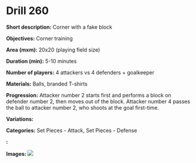 # Drill 260

**Short description:**
Corner with a fake block

**Objectives:**
Corner training

**Area (mxm):**
20x20 (playing field size)

**Duration (min):**
5-10 minutes

**Number of players:**
4 attackers vs 4 defenders + goalkeeper

**Materials:**
Balls, branded T-shirts

**Progression:**
Attacker number 2 starts first and performs a block on defender number 2, then moves out of the block. Attacker number 4 passes the ball to attacker number 2, who shoots at the goal first-time.

**Variations:**


**Categories:**
Set Pieces - Attack, Set Pieces - Defense

**:**


**Images:**
![](https://www.coachingfutsal.com/\images\73969957969f761b0f03fe0b4e074edc75a2973a3efe6dfc1f74fe35b4a6ae926b632520919aa94fdebaa945c987cec6b108eadfe79d499748abddbd20b4d1f74dbee4d12ee42.jpg)

